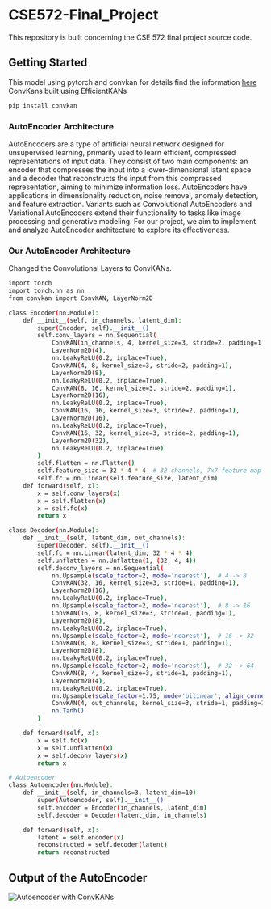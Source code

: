 # CSE572-Final_Project
This repository is built concerning the CSE 572 final project source code.
## Getting Started 
This model using pytorch and convkan 
for details find the information [here](https://pypi.org/project/convkan/)
ConvKans built using EfficientKANs
```bash
pip install convkan
```

### AutoEncoder Architecture 
AutoEncoders are a type of artificial neural network designed for unsupervised learning, primarily used to learn efficient, compressed representations of input data. They consist of two main components: an encoder that compresses the input into a lower-dimensional latent space and a decoder that reconstructs the input from this compressed representation, aiming to minimize information loss. AutoEncoders have applications in dimensionality reduction, noise removal, anomaly detection, and feature extraction. Variants such as Convolutional AutoEncoders and Variational AutoEncoders extend their functionality to tasks like image processing and generative modeling. For our project, we aim to implement and analyze AutoEncoder architecture to explore its effectiveness.


### Our AutoEncoder Architecture
Changed the Convolutional Layers to ConvKANs. 
```bash
import torch
import torch.nn as nn
from convkan import ConvKAN, LayerNorm2D

class Encoder(nn.Module):
    def __init__(self, in_channels, latent_dim):
        super(Encoder, self).__init__()
        self.conv_layers = nn.Sequential(
            ConvKAN(in_channels, 4, kernel_size=3, stride=2, padding=1),
            LayerNorm2D(4),
            nn.LeakyReLU(0.2, inplace=True),
            ConvKAN(4, 8, kernel_size=3, stride=2, padding=1),
            LayerNorm2D(8),
            nn.LeakyReLU(0.2, inplace=True),
            ConvKAN(8, 16, kernel_size=3, stride=2, padding=1),
            LayerNorm2D(16),
            nn.LeakyReLU(0.2, inplace=True),
            ConvKAN(16, 16, kernel_size=3, stride=2, padding=1),
            LayerNorm2D(16),
            nn.LeakyReLU(0.2, inplace=True),
            ConvKAN(16, 32, kernel_size=3, stride=2, padding=1),
            LayerNorm2D(32),
            nn.LeakyReLU(0.2, inplace=True)
        )
        self.flatten = nn.Flatten()
        self.feature_size = 32 * 4 * 4  # 32 channels, 7x7 feature map
        self.fc = nn.Linear(self.feature_size, latent_dim)
    def forward(self, x):
        x = self.conv_layers(x)
        x = self.flatten(x)
        x = self.fc(x)
        return x

class Decoder(nn.Module):
    def __init__(self, latent_dim, out_channels):
        super(Decoder, self).__init__()
        self.fc = nn.Linear(latent_dim, 32 * 4 * 4)
        self.unflatten = nn.Unflatten(1, (32, 4, 4))
        self.deconv_layers = nn.Sequential(
            nn.Upsample(scale_factor=2, mode='nearest'),  # 4 -> 8
            ConvKAN(32, 16, kernel_size=3, stride=1, padding=1),
            LayerNorm2D(16),
            nn.LeakyReLU(0.2, inplace=True),
            nn.Upsample(scale_factor=2, mode='nearest'),  # 8 -> 16
            ConvKAN(16, 8, kernel_size=3, stride=1, padding=1),
            LayerNorm2D(8),
            nn.LeakyReLU(0.2, inplace=True),
            nn.Upsample(scale_factor=2, mode='nearest'),  # 16 -> 32
            ConvKAN(8, 8, kernel_size=3, stride=1, padding=1),
            LayerNorm2D(8),
            nn.LeakyReLU(0.2, inplace=True),
            nn.Upsample(scale_factor=2, mode='nearest'),  # 32 -> 64
            ConvKAN(8, 4, kernel_size=3, stride=1, padding=1),
            LayerNorm2D(4),
            nn.LeakyReLU(0.2, inplace=True),
            nn.Upsample(scale_factor=1.75, mode='bilinear', align_corners=True),  # Fine-tune output size
            ConvKAN(4, out_channels, kernel_size=3, stride=1, padding=1),
            nn.Tanh()
        )

    def forward(self, x):
        x = self.fc(x)
        x = self.unflatten(x)
        x = self.deconv_layers(x)
        return x

# Autoencoder
class Autoencoder(nn.Module):
    def __init__(self, in_channels=3, latent_dim=10):
        super(Autoencoder, self).__init__()
        self.encoder = Encoder(in_channels, latent_dim)
        self.decoder = Decoder(latent_dim, in_channels)

    def forward(self, x):
        latent = self.encoder(x)
        reconstructed = self.decoder(latent)
        return reconstructed
```
## Output of the AutoEncoder
![Autoencoder with ConvKANs](https://github.com/user-attachments/assets/b839ab80-83da-4e43-85a9-e56a08c5ffb1)
